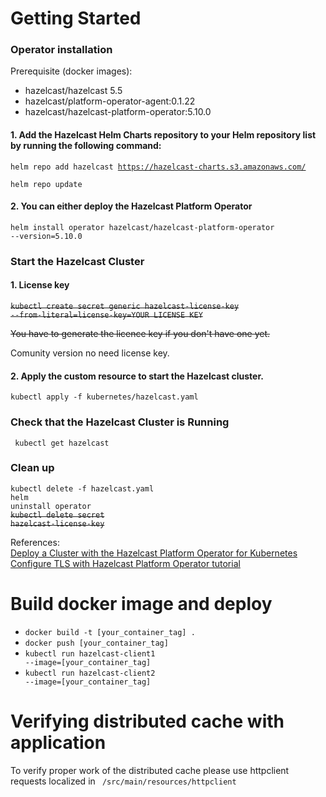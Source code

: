 # Getting Started

### Operator installation

Prerequisite (docker images):

- hazelcast/hazelcast 5.5
- hazelcast/platform-operator-agent:0.1.22
- hazelcast/hazelcast-platform-operator:5.10.0

#### 1. Add the Hazelcast Helm Charts repository to your Helm repository list by running the following command: <br/>

<code>helm repo add hazelcast https://hazelcast-charts.s3.amazonaws.com/ <br/></code>
<code>helm repo update</code>

#### 2. You can either deploy the Hazelcast Platform Operator<br/>

<code>helm install operator hazelcast/hazelcast-platform-operator --version=5.10.0</code>

### Start the Hazelcast Cluster

#### 1. License key

~~<code>kubectl create secret generic hazelcast-license-key --from-literal=license-key=YOUR LICENSE KEY</code>~~

~~You have to generate the licence key if you don't have one yet.~~

Comunity version no need license key.

#### 2. Apply the custom resource to start the Hazelcast cluster.<br/>

<code>kubectl apply -f kubernetes/hazelcast.yaml</code>

### Check that the Hazelcast Cluster is Running

<code> kubectl get hazelcast</code>

### Clean up<br/>

<code>kubectl delete -f hazelcast.yaml</code><br/>
<code>helm uninstall operator</code><br/>
~~<code>kubectl delete secret hazelcast-license-key</code><br/>~~

References: <br/>
[Deploy a Cluster with the Hazelcast Platform Operator for Kubernetes](https://docs.hazelcast.com/operator/5.13/get-started)<br/>
[Configure TLS with Hazelcast Platform Operator tutorial](https://docs.hazelcast.com/tutorials/hazelcast-platform-operator-tls)

# Build docker image and deploy <br/>

- <code>docker build -t [your_container_tag] . </code>
- <code>docker push [your_container_tag]</code>
- <code>kubectl run hazelcast-client1 --image=[your_container_tag]</code>
- <code>kubectl run hazelcast-client2 --image=[your_container_tag]</code>

# Verifying distributed cache with application

To verify proper work of the distributed cache please use httpclient requests localized in <code>
/src/main/resources/httpclient</code>